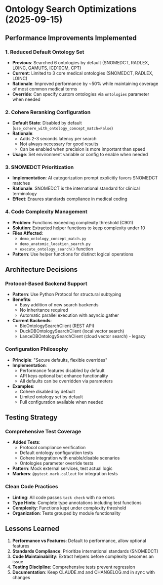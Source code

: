 # Ontology Search Optimizations (2025-09-15)

## Performance Improvements Implemented

### 1. Reduced Default Ontology Set
- **Previous**: Searched 6 ontologies by default (SNOMEDCT, RADLEX, LOINC, GAMUTS, ICD10CM, CPT)
- **Current**: Limited to 3 core medical ontologies (SNOMEDCT, RADLEX, LOINC)
- **Rationale**: Improved performance by ~50% while maintaining coverage of most common medical terms
- **Override**: Can specify custom ontologies via `ontologies` parameter when needed

### 2. Cohere Reranking Configuration
- **Default State**: Disabled by default (`use_cohere_with_ontology_concept_match=False`)
- **Rationale**: 
  - Adds 2-3 seconds latency per search
  - Not always necessary for good results
  - Can be enabled when precision is more important than speed
- **Usage**: Set environment variable or config to enable when needed

### 3. SNOMEDCT Prioritization
- **Implementation**: AI categorization prompt explicitly favors SNOMEDCT matches
- **Rationale**: SNOMEDCT is the international standard for clinical terminology
- **Effect**: Ensures standards compliance in medical coding

### 4. Code Complexity Management
- **Problem**: Functions exceeding complexity threshold (C901)
- **Solution**: Extracted helper functions to keep complexity under 10
- **Files Affected**:
  - `demo_ontology_concept_match.py`
  - `demo_anatomic_location_search.py`
  - `execute_ontology_search()` function
- **Pattern**: Use helper functions for distinct logical operations

## Architecture Decisions

### Protocol-Based Backend Support
- **Pattern**: Use Python Protocol for structural subtyping
- **Benefits**:
  - Easy addition of new search backends
  - No inheritance required
  - Automatic parallel execution with asyncio.gather
- **Current Backends**:
  - BioOntologySearchClient (REST API)
  - DuckDBOntologySearchClient (local vector search)
  - LanceDBOntologySearchClient (cloud vector search) - legacy

### Configuration Philosophy
- **Principle**: "Secure defaults, flexible overrides"
- **Implementation**:
  - Performance features disabled by default
  - API keys optional but enhance functionality
  - All defaults can be overridden via parameters
- **Examples**:
  - Cohere disabled by default
  - Limited ontology set by default
  - Full configuration available when needed

## Testing Strategy

### Comprehensive Test Coverage
- **Added Tests**:
  - Protocol compliance verification
  - Default ontology configuration tests
  - Cohere integration with enable/disable scenarios
  - Ontologies parameter override tests
- **Pattern**: Mock external services, test actual logic
- **Markers**: `@pytest.mark.callout` for integration tests

### Clean Code Practices
- **Linting**: All code passes `task check` with no errors
- **Type Hints**: Complete type annotations including test functions
- **Complexity**: Functions kept under complexity threshold
- **Organization**: Tests grouped by module functionality

## Lessons Learned

1. **Performance vs Features**: Default to performance, allow optional features
2. **Standards Compliance**: Prioritize international standards (SNOMEDCT)
3. **Code Maintainability**: Extract helpers before complexity becomes an issue
4. **Testing Discipline**: Comprehensive tests prevent regression
5. **Documentation**: Keep CLAUDE.md and CHANGELOG.md in sync with changes